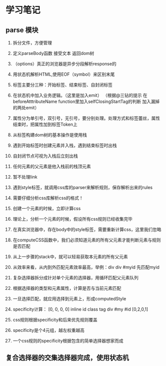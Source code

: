 # 学习笔记

## parse 模块

1. 拆分文件，方便管理
2. 定义parseBody函数 接受文本 返回dom树
3. （options）真正的浏览器是异步分段解析response的
4. 用状态机解析HTML,使用EOF（symbol）来区别末尾
5. 标签主要分三种：开始标签、结束标签、自封闭标签
6. 在状态机中加入业务逻辑。（这里是加入emit）
  （根据@三钻的提示 在beforeAtttributeName function里加入selfClosingStartTag的判断 加入漏掉的两处emit）

7. 属性分为单引号，双引号，无引号，要分别处理。处理方式和标签蕾丝，属性结束时，把属性加到标签Token上

8. 从标签构建dom树的基本操作是使用栈
9. 遇到开始标签时创建元素并入栈，遇到结束标签时出栈
10. 自封闭节点可视为入栈后立刻出栈
11. 任何元素的父元素是他入栈前的栈顶元素
12. 暂不处理link 
13. 遇到style标签，就调用css库的parser来解析规则，保存解析出来的rules
14. 需要仔细分析css库解析css的格式！
15. 创建一个元素的时候，立即计算css
16. 理论上，分析一个元素的时候，假设所有css规则已经收集完毕
17. 在真实浏览器中，存在body中的style标签，需要重新计算css，这里我们忽略
18. 在computeCSS函数中，我们必须知道元素的所有父元素才能判断元素与规则是否匹配
19. 从上一步骤的stack中，就可以轻易获取本元素的所有父元素 
20. 从效率来看，从内到外匹配元素效率最高，举例：div div #myid 先匹配myid
21. 复杂选择器拆分成针对单个元素的选择器，用循环匹配父元素队列
22. 根据选择器的类型和元素属性，计算是否与当前元素匹配
23. 一旦选择匹配，就应用选择到元素上，形成computedStyle
24. specificity计算：
    [0, 0, 0,  0]
    inline id class tag
    div #my #id
    [0,2,0,1]
25. css规则根据specificity和后来优先规则覆盖
26. specificity是个4元组，越左权重越高
27. 一个css规则的specificity根据包含的简单选择器想家而成

## 复合选择器的交集选择器完成，使用状态机
